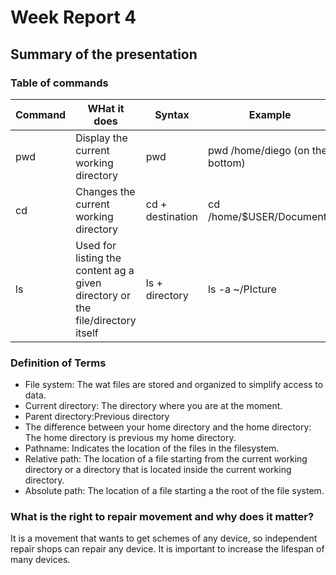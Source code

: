 # Week Report 4

## Summary of the presentation 

### Table of commands
| Command| WHat it does| Syntax | Example|
|--------|-------------|--------|--------|
|pwd| Display the current working directory| pwd| pwd /home/diego (on the bottom)|
|cd| Changes the current working directory| cd + destination| cd /home/$USER/Documents|
|ls| Used for listing the content ag a given directory or the file/directory itself| ls + directory | ls -a ~/PIcture|

### Definition of Terms
* File system: The wat files are stored and organized to simplify access to data.
* Current directory: The directory where you are at the moment.
* Parent directory:Previous directory
* The difference between your home directory and the home directory: The home directory is previous my home directory.
* Pathname: Indicates the location of the files in the filesystem.
* Relative path: The location of a file starting from the current working directory or a directory that is located inside the current working directory.
* Absolute path: The location of a file starting a the root of the file system.

### What is the right to repair movement and why does it matter?
It is a movement that wants to get schemes of any device, so  independent repair shops can repair any device. It is important to increase the lifespan of many devices.